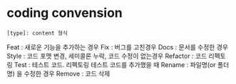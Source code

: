 # coding convension

```[type]: content 형식```

Feat : 새로운 기능을 추가하는 경우
Fix : 버그를 고친경우
Docs : 문서를 수정한 경우
Style : 코드 포맷 변경, 세미콜론 누락, 코드 수정이 없는경우
Refactor : 코드 리펙토링
Test : 테스트 코드. 리펙토링 테스트 코드를 추가했을 때
Rename : 파일명(or 폴더명) 을 수정한 경우
Remove : 코드 삭제
